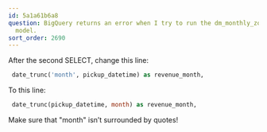```yaml
---
id: 5a1a61b6a8
question: BigQuery returns an error when I try to run the dm_monthly_zone_revenue.sql
  model.
sort_order: 2690
---
```


After the second SELECT, change this line:

```sql
 date_trunc('month', pickup_datetime) as revenue_month,
```

To this line:

```sql
 date_trunc(pickup_datetime, month) as revenue_month,
```

Make sure that "month" isn’t surrounded by quotes!